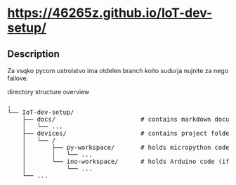 
# https://46265z.github.io/IoT-dev-setup/

## Description

Za vsqko pycom ustroistvo ima otdelen branch koito sudurja nujnite za nego failove.

directory structure overview

<pre>
.
└── IoT-dev-setup/
    ├── docs/                       # contains markdown documentation
    │   └── ...
    ├── devices/                    # contains project folder for each device
    │   └── <device_name>/
    │       ├── py-workspace/       # holds micropython code (if available)
    │       │   └── ...
    │       └── ino-workspace/      # holds Arduino code (if available)
    │           └── ...
    └── ...    
</pre>

